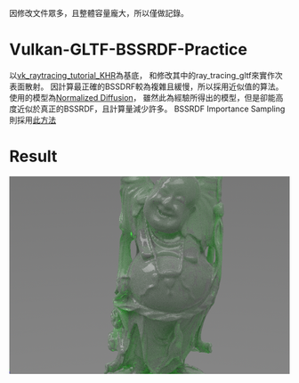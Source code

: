 因修改文件眾多，且整體容量龐大，所以僅做記錄。
# Vulkan-GLTF-BSSRDF-Practice
以[vk_raytracing_tutorial_KHR](https://github.com/nvpro-samples/vk_raytracing_tutorial_KHR)為基底，
和修改其中的ray_tracing_gltf來實作次表面散射。
因計算最正確的BSSDRF較為複雜且緩慢，所以採用近似值的算法。
使用的模型為[Normalized Diffusion](https://graphics.pixar.com/library/ApproxBSSRDF/)，
雖然此為經驗所得出的模型，但是卻能高度近似於真正的BSSRDF，且計算量減少許多。
BSSRDF Importance Sampling則採用[此方法](https://gao-duan.github.io/blogs/bssrdf/index.html)
# Result
![image](https://github.com/zz4634266/Vulkan-GLTF-BSSRDF-Practice/blob/main/result.png)
